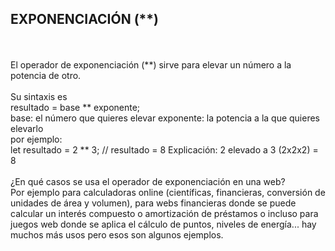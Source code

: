 <h2>EXPONENCIACIÓN (**)</h2>
<br>
<br>
El operador de exponenciación (**) sirve para elevar un número a la potencia de otro.
<br>
<br>
Su sintaxis es
<br>
resultado = base ** exponente;
<br>
base: el número que quieres elevar
exponente: la potencia a la que quieres elevarlo
<br>
por ejemplo:
<br>
let resultado = 2 ** 3; // resultado = 8
Explicación: 2 elevado a 3 (2x2x2) = 8
<br>
<br>
¿En qué casos se usa el operador de exponenciación en una web?
<br>
Por ejemplo para calculadoras online (científicas, financieras, conversión de unidades de área y volumen), para webs financieras donde se puede calcular un interés compuesto o amortización de préstamos o incluso para juegos web donde se aplica el cálculo de puntos, niveles de energía... hay muchos más usos pero esos son algunos ejemplos.